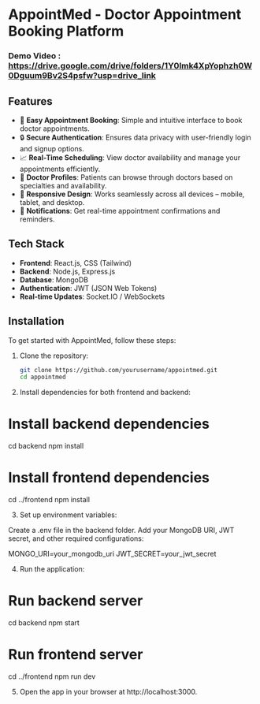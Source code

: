 # AppointMed - Doctor Appointment Booking Platform

### Demo Video : https://drive.google.com/drive/folders/1Y0lmk4XpYophzh0W0Dguum9Bv2S4psfw?usp=drive_link

## Features

- 📅 **Easy Appointment Booking**: Simple and intuitive interface to book doctor appointments.
- 🔒 **Secure Authentication**: Ensures data privacy with user-friendly login and signup options.
- 📈 **Real-Time Scheduling**: View doctor availability and manage your appointments efficiently.
- 🏥 **Doctor Profiles**: Patients can browse through doctors based on specialties and availability.
- 📱 **Responsive Design**: Works seamlessly across all devices – mobile, tablet, and desktop.
- 💬 **Notifications**: Get real-time appointment confirmations and reminders.

## Tech Stack

- **Frontend**: React.js, CSS (Tailwind)
- **Backend**: Node.js, Express.js
- **Database**: MongoDB
- **Authentication**: JWT (JSON Web Tokens)
- **Real-time Updates**: Socket.IO / WebSockets
  
## Installation

To get started with AppointMed, follow these steps:

1. Clone the repository:
   ```bash
   git clone https://github.com/yourusername/appointmed.git
   cd appointmed

  2. Install dependencies for both frontend and backend:
   # Install backend dependencies
   cd backend
   npm install
   # Install frontend dependencies
   cd ../frontend
   npm install
   
   3. Set up environment variables:

Create a .env file in the backend folder.
Add your MongoDB URI, JWT secret, and other required configurations:

MONGO_URI=your_mongodb_uri
JWT_SECRET=your_jwt_secret

4. Run the application:

# Run backend server
cd backend
npm start

# Run frontend server
cd ../frontend
npm run dev

5. Open the app in your browser at http://localhost:3000.

